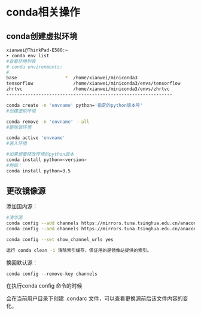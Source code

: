 # conda相关操作

## conda创建虚拟环境

```bash
xianwei@ThinkPad-E580:~
➤ conda env list                                                         (base)
#查看环境列表
# conda environments:
#
base                  *  /home/xianwei/miniconda3
tensorflow               /home/xianwei/miniconda3/envs/tensorflow
zhrtvc                   /home/xianwei/miniconda3/envs/zhrtvc
--------------------------------------------------------------

conda create -n 'envname' python='指定的python版本号'
#创建虚拟环境

conda remove -n 'envname' --all
#删除该环境

conda active 'envname'
#进入环境

#如果想要修改环境的python版本
conda install python=<version>
#例如：
conda install python=3.5
```

## 更改镜像源

添加国内源：

```bash
#清华源
conda config --add channels https://mirrors.tuna.tsinghua.edu.cn/anaconda/pkgs/free
conda config --add channels https://mirrors.tuna.tsinghua.edu.cn/anaconda/pkgs/main

conda config --set show_channel_urls yes

运行 conda clean -i 清除索引缓存，保证用的是镜像站提供的索引。
```

换回默认源：

```
conda config --remove-key channels
```

在执行conda config 命令的时候

会在当前用户目录下创建 .condarc 文件，可以查看更换源前后该文件内容的变化。